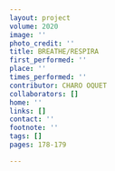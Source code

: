```yaml
---
layout: project
volume: 2020
image: ''
photo_credit: ''
title: BREATHE/RESPIRA
first_performed: ''
place: ''
times_performed: ''
contributor: CHARO OQUET
collaborators: []
home: ''
links: []
contact: ''
footnote: ''
tags: []
pages: 178-179

---
```




